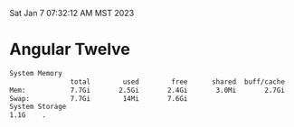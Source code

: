 Sat Jan  7 07:32:12 AM MST 2023

# Angular Twelve

```bash
System Memory
               total        used        free      shared  buff/cache   available
Mem:           7.7Gi       2.5Gi       2.4Gi       3.0Mi       2.7Gi       4.8Gi
Swap:          7.7Gi        14Mi       7.6Gi
System Storage
1.1G	.
```
```bash
